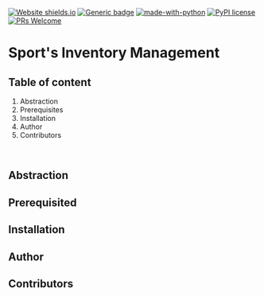 [![Website shields.io](https://img.shields.io/website-up-down-green-red/http/shields.io.svg)](#)
[![Generic badge](https://img.shields.io/badge/Django-2.1.7-<COLOR>.svg)](https://www.djangoproject.com)
[![made-with-python](https://img.shields.io/badge/Made%20with-Python-1f425f.svg)](https://www.python.org/)
[![PyPI license](https://img.shields.io/pypi/l/ansicolortags.svg)](https://pypi.python.org/pypi/ansicolortags/)
[![PRs Welcome](https://img.shields.io/badge/PRs-welcome-brightgreen.svg?style=flat-square)](http://makeapullrequest.com)

# **Sport's Inventory Management**
## **Table of content**
1. Abstraction
2. Prerequisites
3. Installation
4. Author
5. Contributors
<br>

## **Abstraction**

## **Prerequisited**

## **Installation**

## **Author**

## **Contributors**
